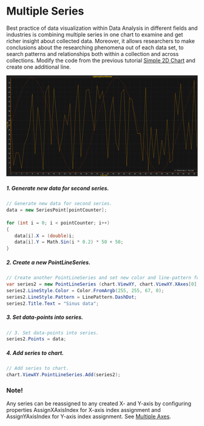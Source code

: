 # Multiple Series

Best practice of data visualization within Data Analysis in different fields and industries is combining multiple series in one chart to examine and get richer insight about collected data. Moreover, it allows researchers to make conclusions about the researching phenomena out of each data set, to search patterns and relationships both within a collection and across collections. Modify the code from the previous tutorial [Simple 2D Chart](https://www.arction.com/tutorials/#/lcu_tutorial_simple2Dchart_01) and create one additional line.

![chart with multiple pointline series 2d winforms wpf](./assets/chart-multiple-pointline-series-2d-winforms-wpf.png)

##### 1. Generate new data for second series.

```csharp
// Generate new data for second series.
data = new SeriesPoint[pointCounter];

for (int i = 0; i < pointCounter; i++) 
{ 
   data[i].X = (double)i; 
   data[i].Y = Math.Sin(i * 0.2) * 50 + 50; 
}
```

##### 2. Create a new PointLineSeries.

```csharp
// Create another PointLineSeries and set new color and line-pattern for it.
var series2 = new PointLineSeries (chart.ViewXY, chart.ViewXY.XAxes[0], chart.ViewXY.YAxes[0]);
series2.LineStyle.Color = Color.FromArgb(255, 255, 67, 0);
series2.LineStyle.Pattern = LinePattern.DashDot;
series2.Title.Text = "Sinus data";
```

##### 3. Set data-points into series.

```csharp
// 3. Set data-points into series.
series2.Points = data;
```

##### 4. Add series to chart.

```csharp
// Add series to chart.
chart.ViewXY.PointLineSeries.Add(series2);
```

### Note!
Any series can be reassigned to any created X- and Y-axis by configuring properties AssignXAxisIndex for X-axis index assignment and AssignYAxisIndex for Y-axis index assignment. See [Multiple Axes](https://www.arction.com/tutorials/#/lcu_tutorial_multipleAxes_03).

